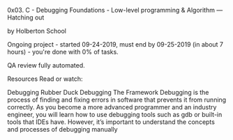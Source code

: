 0x03. C - Debugging
 Foundations - Low-level programming & Algorithm ― Hatching out

 by Holberton School

 Ongoing project - started 09-24-2019, must end by 09-25-2019 (in about 7 hours) - you're done with 0% of tasks.

 QA review fully automated.

Resources
Read or watch:

Debugging
Rubber Duck Debugging
The Framework
Debugging is the process of finding and fixing errors in software that prevents it from running correctly. As you become a more advanced programmer and an industry engineer, you will learn how to use debugging tools such as gdb or built-in tools that IDEs have. However, it’s important to understand the concepts and processes of debugging manually